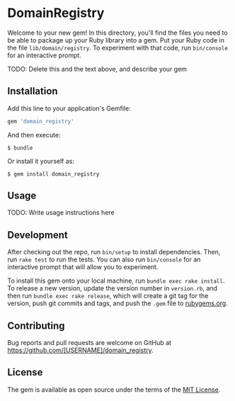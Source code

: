 # DomainRegistry

Welcome to your new gem! In this directory, you'll find the files you need to be able to package up your Ruby library into a gem. Put your Ruby code in the file `lib/domain/registry`. To experiment with that code, run `bin/console` for an interactive prompt.

TODO: Delete this and the text above, and describe your gem

## Installation

Add this line to your application's Gemfile:

```ruby
gem 'domain_registry'
```

And then execute:

    $ bundle

Or install it yourself as:

    $ gem install domain_registry

## Usage

TODO: Write usage instructions here

## Development

After checking out the repo, run `bin/setup` to install dependencies. Then, run `rake test` to run the tests. You can also run `bin/console` for an interactive prompt that will allow you to experiment.

To install this gem onto your local machine, run `bundle exec rake install`. To release a new version, update the version number in `version.rb`, and then run `bundle exec rake release`, which will create a git tag for the version, push git commits and tags, and push the `.gem` file to [rubygems.org](https://rubygems.org).

## Contributing

Bug reports and pull requests are welcome on GitHub at https://github.com/[USERNAME]/domain_registry.

## License

The gem is available as open source under the terms of the [MIT License](https://opensource.org/licenses/MIT).
